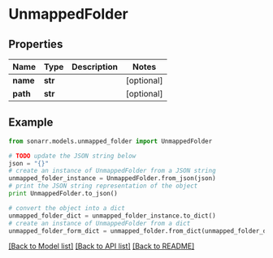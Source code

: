 # UnmappedFolder


## Properties
Name | Type | Description | Notes
------------ | ------------- | ------------- | -------------
**name** | **str** |  | [optional] 
**path** | **str** |  | [optional] 

## Example

```python
from sonarr.models.unmapped_folder import UnmappedFolder

# TODO update the JSON string below
json = "{}"
# create an instance of UnmappedFolder from a JSON string
unmapped_folder_instance = UnmappedFolder.from_json(json)
# print the JSON string representation of the object
print UnmappedFolder.to_json()

# convert the object into a dict
unmapped_folder_dict = unmapped_folder_instance.to_dict()
# create an instance of UnmappedFolder from a dict
unmapped_folder_form_dict = unmapped_folder.from_dict(unmapped_folder_dict)
```
[[Back to Model list]](../README.md#documentation-for-models) [[Back to API list]](../README.md#documentation-for-api-endpoints) [[Back to README]](../README.md)



